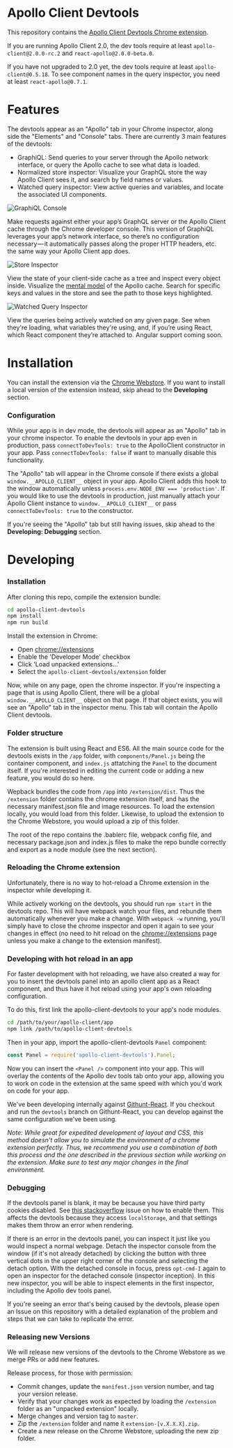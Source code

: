 Apollo Client Devtools
===

This repository contains the [Apollo Client Devtools Chrome extension](https://chrome.google.com/webstore/detail/apollo-client-developer-t/jdkknkkbebbapilgoeccciglkfbmbnfm).

If you are running Apollo Client 2.0, the dev tools require at least `apollo-client@2.0.0-rc.2` and `react-apollo@2.0.0-beta.0`.

If you have not upgraded to 2.0 yet, the dev tools require at least `apollo-client@0.5.18`. To see component names in the query inspector, you need at least `react-apollo@0.7.1`.

Features
===

The devtools appear as an "Apollo" tab in your Chrome inspector, along side the "Elements" and "Console" tabs. There are currently 3 main features of the devtools:

 * GraphiQL: Send queries to your server through the Apollo network interface, or query the Apollo cache to see what data is loaded.
 * Normalized store inspector: Visualize your GraphQL store the way Apollo Client sees it, and search by field names or values.
 * Watched query inspector: View active queries and variables, and locate the associated UI components.

![GraphiQL Console](/imgs/apollo-devtools-graphiql.png)

Make requests against either your app’s GraphQL server or the Apollo Client cache through the Chrome developer console. This version of GraphiQL leverages your app’s network interface, so there’s no configuration necessary — it automatically passes along the proper HTTP headers, etc. the same way your Apollo Client app does.

![Store Inspector](/imgs/apollo-devtools-store.png)

View the state of your client-side cache as a tree and inspect every object inside. Visualize the [mental model](https://dev-blog.apollodata.com/the-concepts-of-graphql-bc68bd819be3) of the Apollo cache. Search for specific keys and values in the store and see the path to those keys highlighted.

![Watched Query Inspector](/imgs/apollo-devtools-queries.png)

View the queries being actively watched on any given page. See when they're loading, what variables they're using, and, if you’re using React, which React component they’re attached to. Angular support coming soon.

Installation
===

You can install the extension via the [Chrome Webstore](https://chrome.google.com/webstore/detail/apollo-client-developer-t/jdkknkkbebbapilgoeccciglkfbmbnfm).
If you want to install a local version of the extension instead, skip ahead to the __Developing__ section.

### Configuration

While your app is in dev mode, the devtools will appear as an "Apollo" tab in your chrome inspector. To enable the devtools in your app even in production, pass `connectToDevTools: true` to the ApolloClient constructor in your app.  Pass `connectToDevTools: false` if want to manually disable this functionality.

The "Apollo" tab will appear in the Chrome console if there exists a global `window.__APOLLO_CLIENT__` object in your app. Apollo Client adds this hook to the window automatically unless `process.env.NODE_ENV === 'production'`. If you would like to use the devtools in production, just manually attach your Apollo Client instance to `window.__APOLLO_CLIENT__` or pass `connectToDevTools: true` to the constructor.

If you're seeing the "Apollo" tab but still having issues, skip ahead to the __Developing: Debugging__ section.

Developing
===

### Installation

After cloning this repo, compile the extension bundle:

```bash
cd apollo-client-devtools
npm install
npm run build
```

Install the extension in Chrome:

 * Open [chrome://extensions](chrome://extensions)
 * Enable the 'Developer Mode' checkbox
 * Click 'Load unpacked extensions...'
 * Select the `apollo-client-devtools/extension` folder

Now, while on any page, open the chrome inspector. If you're inspecting a page that is using Apollo Client, there will be a global `window.__APOLLO_CLIENT__` object on that page. If that object exists, you will see an "Apollo" tab in the inspector menu. This tab will contain the Apollo Client devtools.

### Folder structure

The extension is built using React and ES6. All the main source code for the devtools exists in the `/app`
folder, with `components/Panel.js` being the container component, and `index.js` attatching the
`Panel` to the document itself. If you're interested in editing the current code or adding a new feature,
you would do so here.

Wepback bundles the code from `/app` into `/extension/dist`. Thus the `/extension` folder contains
the chrome extension itself, and has the necessary manifest.json file and image resources. To load the
extension locally, you would load from this folder. Likewise, to upload the extension to the Chrome Webstore,
you would upload a zip of this folder.

The root of the repo contains the .bablerc file, webpack config file, and necessary package.json and
index.js files to make the repo bundle correctly and export as a node module (see the next section).

### Reloading the Chrome extension

Unfortunately, there is no way to hot-reload a Chrome extension in the inspector while developing it.

While actively working on the devtools, you should run `npm start` in the devtools repo. This will have webpack watch your files, and rebundle them automatically whenever you make a change. With `webpack -w` running, you'll simply have to close the chrome inspector and open it again to see your changes in effect (no need to hit reload on the [chrome://extensions](chrome://extensions) page unless you make a change to the extension manifest).

### Developing with hot reload in an app

For faster development with hot reloading, we have also created a way for you to insert the devtools panel into an apollo client app as a React component, and thus have it hot reload using your app's own reloading configuration.

To do this, first link the apollo-client-devtools to your app's node modules.

```bash
cd /path/to/your/apollo-client/app
npm link /path/to/apollo-client-devtools
```

Then in your app, import the apollo-client-devtools `Panel` component:

```js
const Panel = require('apollo-client-devtools').Panel;
```

Now you can insert the `<Panel />` component into your app. This will overlay the contents of the Apollo dev tools tab onto your app, allowing you to work on code in the extension at the same speed with which you'd work on code for your app.

We've been developing internally against [Githunt-React](https://github.com/apollostack/GitHunt-React). If you checkout and run the `devtools` branch on Githunt-React, you can develop against the same configuration we've been using.

*Note: While great for expedited development of layout and CSS, this method doesn't allow you to simulate the environment of a chrome extension perfectly. Thus, we recommend you use a combination of both this process and the one described in the previous section while working on the extension. Make sure to test any major changes in the final environment.*

### Debugging

If the devtools panel is blank, it may be because you have third party cookies disabled. See [this stackoverflow](https://stackoverflow.com/questions/30481516/iframe-in-chrome-error-failted-to-read-localstorage-from-window-access-den) issue on how to enable them. This affects the devtools because they access `localStorage`, and that settings makes them throw an error when rendering.

If there is an error in the devtools panel, you can inspect it just like you would inspect a normal webpage. Detach the inspector console from the window (if it's not already detached) by clicking the button with three vertical dots in the upper right corner of the console and selecting the detach option. With the detached console in focus, press `opt-cmd-I` again to open an inspector
for the detached console (inspector inception). In this new inspector, you will be able to inspect elements in the first inspector, including the Apollo dev tools panel.

If you're seeing an error that's being caused by the devtools, please open an Issue on this repository with a detailed explanation of the problem and steps that we can take to replicate the error.

### Releasing new Versions

We will release new versions of the devtools to the Chrome Webstore as we merge PRs or add new features.

Release process, for those with permission:

 * Commit changes, update the `manifest.json` version number, and tag your version release.
 * Verify that your changes work as expected by loading the `/extension` folder as an "unpacked extension" locally.
 * Merge changes and version tag to `master`.
 * Zip the `/extension` folder and name it `extension-[v.X.X.X].zip`.
 * Create a new release on the Chrome Webstore, uploading the new zip folder.
